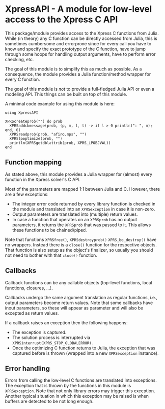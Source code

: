 # XpressAPI - A module for low-level access to the Xpress C API

This package/module provides access to the Xpress C functions from Julia.
While (in theory) any C function can be directly accessed from Julia, this is
sometimes cumbersome and errorprone since for every call you have to know and
specify the exact prototype of the C function, have to jump through some hoops
for handling output arguments, have to perform error checking, etc.

The goal of this module is to simplify this as much as possible. As a
consequence, the module provides a Julia function/method wrapper for every
C function.

The goal of this module is *not* to provide a full-fledged Julia API or even
a modeling API. This things can be built on top of this module.

A minimal code example for using this module is here:
```
using XpressAPI

XPRScreateprob("") do prob
  XPRSaddcbmessage(prob, (p, m, l, t) -> if l > 0 println(": ", m); end, 0)
  XPRSreadprob(prob, "afiro.mps", "")
  XPRSlpoptimize(prob, "")
  println(XPRSgetdblattrib(prob, XPRS_LPOBJVAL))
end

```

## Function mapping

As stated above, this module provides a Julia wrapper for (almost) every
function in the Xpress solver's C API.

Most of the parameters are mapped 1:1 between Julia and C. However, there are
a few exceptions:
- The integer error code returned by every library function is checked in the
  module and translated into an `XPRSexception` in case it is non-zero.
- Output parameters are translated into (multiple) return values.
- In case a function that operates on an `XPRSprob` has no output parameters,
  it returns the `XPRSprob` that was passed to it. This allows these functions
  to be chained/piped.

Note that functions `XPRSfree()`, `XPRSdestroyprob()` `XPRS_bo_destroy()`
have no wrappers. Instead there is a `close()` function for the respective
objects. That function is also setup as the object's finalizer, so usually you
should not need to bother with that `close()` function.

## Callbacks

Callback functions can be any callable objects (top-level functions, local
functions, closures, ...).

Callbacks undergo the same argument translation as regular functions, i.e.,
output parameters become return values. Note that some callbacks have inout
parameters, so these will appear as parameter and will also be excepted as
return values.

If a callback raises an exception then the following happens:
- The exception is captured.
- The solution process is interrupted via `XPRSinterrupt(XPRS_STOP_GLOBALERROR)`.
- Once the optimizing C function returns to Julia, the exception that was
  captured before is thrown (wrapped into a new `XPRSexception` instance).

## Error handling

Errors from calling the low-level C functions are translated into exceptions.
The exception that is thrown by the functions in this module is `XPRSexception`.
Note that not only library errors may trigger this exception. Another typical
situation in which this exception may be raised is when buffers are detected to
be not long enough.
